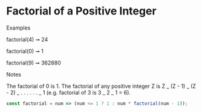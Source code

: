# Factorial of a Positive Integer

Examples

factorial(4) ➞ 24

factorial(0) ➞ 1

factorial(9) ➞ 362880

Notes

The factorial of 0 is 1.
The factorial of any positive integer Z is Z _ (Z - 1) _ (Z - 2) _ . . . . . . _ 1 (e.g. factorial of 3 is 3 _ 2 _ 1 = 6).

```javascript
const factorial = num => (num <= 1 ? 1 : num * factorial(num - 1));
```
